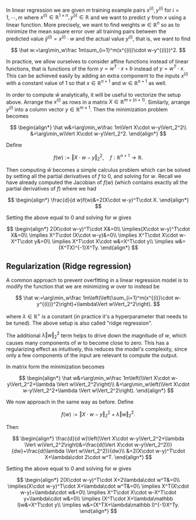---
---

In linear regression we are given $m$ training example pairs $x^{(i)},y^{(i)}$ for $i=1,\cdots,m$ where $x^{(i)}\in\mathbb R^{1\times n},y^{(i)}\in\mathbb R$ and we want to predict $y$ from $x$ using a linear function. More precisely, we want to find weights $w\in\mathbb R^n$ so as to minimize the mean square error over all training pairs between the predicted value $\hat y^{(i)}=x^{(i)}\cdot w$ and the actual value $y^{(i)}$, that is, we want to find


$$
\hat w:=\arg\min_w\frac 1m\sum_{i=1}^m(x^{(i)}\cdot w-y^{(i)})^2.
$$


In practice, we allow ourselves to consider affine functions instead of linear functions, that is functions of the form $y=w^T\cdot x+b$ instead of $y=w^T\cdot x$. This can be achieved easily by adding an extra component to the inputs $x^{(i)}$ with a constant value of 1 so that $x\in\mathbb R^{n+1}$ and $w\in\mathbb R^{n+1}$ as well.

In order to compute $\hat w$ analytically, it will be useful to vectorize the setup above. Arrange the $x^{(i)}$ as rows in a matrix $X\in\mathbb R^{m\times (n+1)}$. Similarly, arrange $y^{(i)}$ into a column vector $y\in\mathbb R^{m\times 1}$. Then the minimization problem becomes


$$
\begin{align*}
\hat w&=\arg\min_w\frac 1m\Vert X\cdot w-y\Vert_2^2\\
&=\arg\min_w\Vert X\cdot w-y\Vert_2^2.
\end{align*}
$$


Define


$$
f(w):=\Vert X\cdot w-y\Vert_2^2,\quad f:\mathbb R^{n+1}\to\mathbb R.
$$


Then computing $\hat w$ becomes a simple calculus problem which can be solved by setting all the partial derivatives of $f$ to 0, and solving for $w$. Recall we have already computed the Jacobian of $f(w)$ (which contains exactly all the partial derivatives of $f$) where we had


$$
\begin{align*}
\frac{d}{d w}f(w)&=2(X\cdot w-y)^T\cdot X.
\end{align*}
$$


Setting the above equal to 0 and solving for $w$ gives


$$
\begin{align*}
2(X\cdot w-y)^T\cdot X&=0\\
\implies(X\cdot w-y)^T\cdot X&=0\\
\implies X^T\cdot (X\cdot w-y)&=0\\
\implies X^T\cdot X\cdot w-X^T\cdot y&=0\\
\implies X^T\cdot X\cdot w&=X^T\cdot y\\
\implies w&=(X^TX)^{-1}X^Ty.
\end{align*}
$$

## Regularization (Ridge regression)

A common approach to prevent overfitting in a linear regression model is to modify the function that we are minimizing $w$ over to instead be


$$
\hat w:=\arg\min_w\frac 1m\left(\left(\sum_{i=1}^m(x^{(i)}\cdot w-y^{(i)})^2\right)+\lambda\Vert w\Vert_2^2\right).
$$

where $\lambda\in\mathbb R^+$ is a constant (in practice it's a hyperparameter that needs to be tuned). The above setup is also called "ridge regression". 

The additional $\lambda\Vert w\Vert_2^2$ term helps to drive down the magnitude of $w$, which causes many components of $w$ to become close to zero. This has a regularizing effect as intuitively, this reduces the model's complexity, since only a few components of the input are relevant to compute the output.

In matrix form the minimization becomes


$$
\begin{align*}
\hat w&=\arg\min_w\frac 1m\left(\Vert X\cdot w-y\Vert_2^2+\lambda \Vert w\Vert_2^2\right)\\
&=\arg\min_w\left(\Vert X\cdot w-y\Vert_2^2+\lambda \Vert w\Vert_2^2\right).
\end{align*}
$$


We now approach in the same way as before. Define


$$
f(w):=\Vert X\cdot w-y\Vert_2^2+\lambda \Vert w\Vert_2^2.
$$


Then


$$
\begin{align*}
\frac{d}{d w}\left(\Vert X\cdot w-y\Vert_2^2+\lambda \Vert w\Vert_2^2\right)&=\frac{d(\Vert X\cdot w-y\Vert_2^2))}{dw}+\frac{d(\lambda \Vert w\Vert_2^2)}{dw}\\
&=2(X\cdot w-y)^T\cdot X+\lambda\cdot 2\cdot w^T.
\end{align*}
$$


Setting the above equal to 0 and solving for $w$ gives


$$
\begin{align*}
2(X\cdot w-y)^T\cdot X+2\lambda\cdot w^T&=0\\
\implies(X\cdot w-y)^T\cdot X+\lambda\cdot w^T&=0\\
\implies  X^T(X\cdot w-y)+\lambda\cdot w&=0\\
\implies X^T\cdot X\cdot w-X^T\cdot y+\lambda\cdot w&=0\\
\implies (X^T\cdot X+\lambda\mathbb I)w&=X^T\cdot y\\
\implies w&=(X^TX+\lambda\mathbb I)^{-1}X^Ty.
\end{align*}
$$
